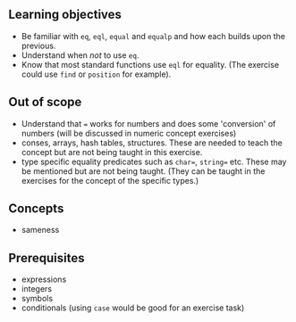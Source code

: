 ## Learning objectives

- Be familiar with `eq`, `eql`, `equal` and `equalp` and how each builds upon the previous.
- Understand when _not_ to use `eq`.
- Know that most standard functions use `eql` for equality. (The exercise could use `find` or `position` for example).

## Out of scope

- Understand that `=` works for numbers and does some 'conversion' of numbers (will be discussed in numeric concept exercises)
- conses, arrays, hash tables, structures. These are needed to teach the concept but are not being taught in this exercise.
- type specific equality predicates such as `char=`, `string=` etc. These may be mentioned but are not being taught. (They can be taught in the exercises for the concept of the specific types.)

## Concepts

- sameness

## Prerequisites

- expressions
- integers
- symbols
- conditionals (using `case` would be good for an exercise task)

